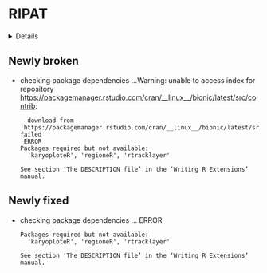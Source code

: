 # RIPAT

<details>

* Version: 1.4.0
* GitHub: https://github.com/bioinfo16/RIPAT
* Source code: https://github.com/cran/RIPAT
* Date/Publication: 2021-10-26
* Number of recursive dependencies: 138

Run `revdep_details(, "RIPAT")` for more info

</details>

## Newly broken

*   checking package dependencies ...Warning: unable to access index for repository https://packagemanager.rstudio.com/cran/__linux__/bionic/latest/src/contrib:
    ```
      download from 'https://packagemanager.rstudio.com/cran/__linux__/bionic/latest/src/contrib/PACKAGES' failed
     ERROR
    Packages required but not available:
      'karyoploteR', 'regioneR', 'rtracklayer'
    
    See section ‘The DESCRIPTION file’ in the ‘Writing R Extensions’
    manual.
    ```

## Newly fixed

*   checking package dependencies ... ERROR
    ```
    Packages required but not available:
      'karyoploteR', 'regioneR', 'rtracklayer'
    
    See section ‘The DESCRIPTION file’ in the ‘Writing R Extensions’
    manual.
    ```


